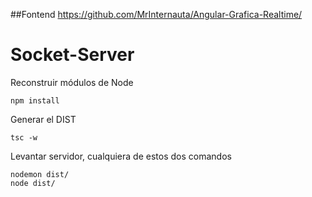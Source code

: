 
##Fontend 
https://github.com/MrInternauta/Angular-Grafica-Realtime/
# Socket-Server


Reconstruir módulos de Node
```
npm install
```

Generar el DIST
```
tsc -w
```

Levantar servidor, cualquiera de estos dos comandos
```
nodemon dist/
node dist/
```



